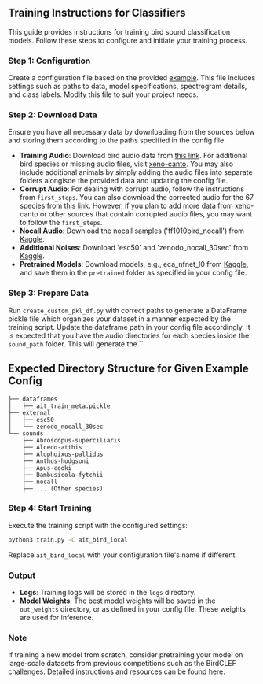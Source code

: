 ## Training Instructions for Classifiers

This guide provides instructions for training bird sound classification models. Follow these steps to configure and initiate your training process.

### Step 1: Configuration
Create a configuration file based on the provided [example](./configs/ait_bird_local.py). This file includes settings such as paths to data, model specifications, spectrogram details, and class labels. Modify this file to suit your project needs.

### Step 2: Download Data
Ensure you have all necessary data by downloading from the sources below and storing them according to the paths specified in the config file. 
- **Training Audio**: Download bird audio data from [this link](https://qnap-2.aicenter.dynu.com/share.cgi?ssid=1fb4aa1ecbbc4ea8ac8a2c447e80453b). For additional bird species or missing audio files, visit [xeno-canto](https://xeno-canto.org/). You may also include additional animals by simply adding the audio files into separate folders alongisde the provided data and updating the config file.  
- **Corrupt Audio**: For dealing with corrupt audio, follow the instructions from `first_steps`. You can also download the corrected audio for the 67 species from [this link](). However, if you plan to add more data from xeno-canto or other sources that contain corrupted audio files, you may want to follow the `first_steps`. 
- **Nocall Audio**: Download the nocall samples ('ff1010bird_nocall') from [Kaggle](https://www.kaggle.com/datasets/christofhenkel/birdclef2021-background-noise).
- **Additional Noises**: Download 'esc50' and 'zenodo_nocall_30sec' from [Kaggle](https://www.kaggle.com/datasets/atsunorifujita/birdclef-2023-additional?select=zenodo_nocall_30sec).
- **Pretrained Models**: Download models, e.g., eca_nfnet_l0 from [Kaggle](https://www.kaggle.com/datasets/atsunorifujita/birdclef2023-4th-models), and save them in the `pretrained` folder as specified in your config file.

### Step 3: Prepare Data
Run `create_custom_pkl_df.py` with correct paths to generate a DataFrame pickle file which organizes your dataset in a manner expected by the training script. Update the dataframe path in your config file accordingly. It is expected that you have the audio directories for each species inside the `sound_path` folder. This will generate the ``

## Expected Directory Structure for Given Example Config

```
├── dataframes
│   ├── ait_train_meta.pickle
├── external
│   ├── esc50
│   └── zenodo_nocall_30sec
└── sounds
    ├── Abroscopus-superciliaris
    ├── Alcedo-atthis
    ├── Alophoixus-pallidus
    ├── Anthus-hodgsoni
    ├── Apus-cooki
    ├── Bambusicola-fytchii
    ├── nocall
    ├── ... (Other species)
```

### Step 4: Start Training
Execute the training script with the configured settings:
```bash
python3 train.py -C ait_bird_local
```
Replace `ait_bird_local` with your configuration file's name if different.

### Output
- **Logs**: Training logs will be stored in the `logs` directory.
- **Model Weights**: The best model weights will be saved in the `out_weights` directory, or as defined in your config file. These weights are used for inference.

### Note
If training a new model from scratch, consider pretraining your model on large-scale datasets from previous competitions such as the BirdCLEF challenges. Detailed instructions and resources can be found [here](https://github.com/AtsunoriFujita/BirdCLEF-2023-Identify-bird-calls-in-soundscapes). 
